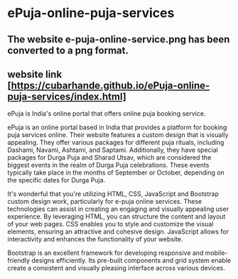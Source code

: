 # ePuja-online-puja-services
## The website e-puja-online-service.png has been converted to a png format.
## website link [https://cubarhande.github.io/ePuja-online-puja-services/index.html]
ePuja is India's  online portal that offers online puja booking service.

ePuja is an online portal based in India that provides a platform for booking puja services online. 
Their website features a custom design that is visually appealing.
They offer various packages for different puja rituals, including Dashami, Navami, Ashtami, and Saptami. Additionally, 
they have special packages for Durga Puja and Sharad Utsav, which are considered the biggest events in the realm of Durga Puja celebrations.
These events typically take place in the months of September or October, depending on the specific dates for Durga Puja.
 
It's wonderful that you're utilizing HTML, CSS, JavaScript and Bootstrap custom design work, particularly for e-puja online services. 
These technologies can assist in creating an engaging and visually appealing user experience. By leveraging HTML,
you can structure the content and layout of your web pages. CSS enables you to style and customize the visual elements,
ensuring an attractive and cohesive design. JavaScript allows for interactivity and enhances the functionality of your website.

Bootstrap is an excellent framework for developing responsive and mobile-friendly designs efficiently.
Its pre-built components and grid system enable create a consistent and visually pleasing interface across various devices.
